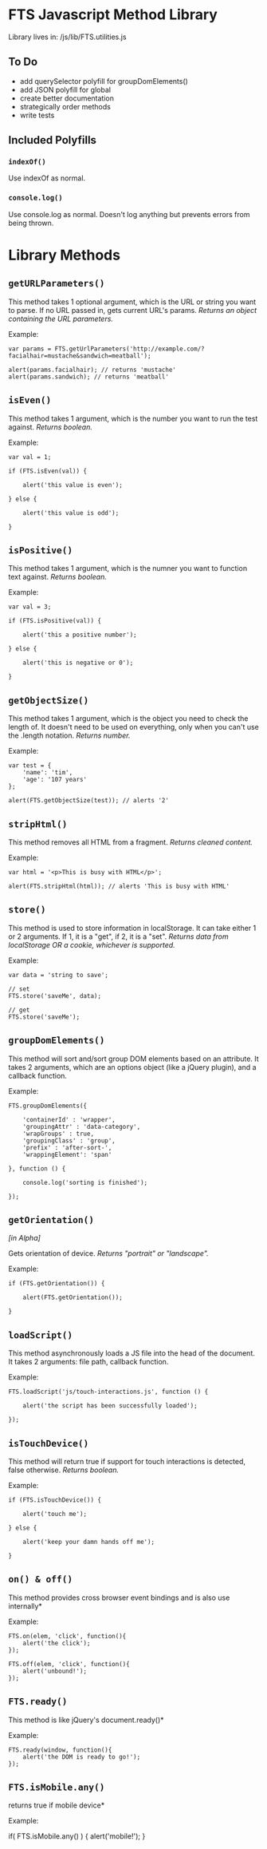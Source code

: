 # FTS Javascript Method Library

Library lives in: <root>/js/lib/FTS.utilities.js


## To Do
- add querySelector polyfill for groupDomElements()
- add JSON polyfill for global
- create better documentation
- strategically order methods
- write tests

## Included Polyfills

### `indexOf()`
Use indexOf as normal.


### `console.log()`
Use console.log as normal. Doesn't log anything but prevents errors from being thrown.

# Library Methods

## `getURLParameters()`
    
This method takes 1 optional argument, which is the URL or string you want to parse. If no URL passed in, gets current URL's params. *Returns an object containing the URL parameters.*

Example:

    var params = FTS.getUrlParameters('http://example.com/?facialhair=mustache&sandwich=meatball');

    alert(params.facialhair); // returns 'mustache'
    alert(params.sandwich); // returns 'meatball'
        
## `isEven()`

This method takes 1 argument, which is the number you want to run the test against. *Returns boolean.*

Example:
    
    var val = 1;
    
    if (FTS.isEven(val)) {
    
        alert('this value is even');
    
    } else {
    
        alert('this value is odd');
    
    }
        
## `isPositive()`
    
This method takes 1 argument, which is the numner you want to function text against. *Returns boolean.*

Example:

    var val = 3;
    
    if (FTS.isPositive(val)) {
        
        alert('this a positive number');
        
    } else {
    
        alert('this is negative or 0');
    
    }
        
## `getObjectSize()`
    
This method takes 1 argument, which is the object you need to check the length of. It doesn't need to be used on everything, only when you can't use the .length notation. *Returns number.*
        
Example:
        
    var test = {
        'name': 'tim',
        'age': '107 years'
    };
    
    alert(FTS.getObjectSize(test)); // alerts '2'


## `stripHtml()`

This method removes all HTML from a fragment. *Returns cleaned content.*

Example: 
    
    var html = '<p>This is busy with HTML</p>';
    
    alert(FTS.stripHtml(html)); // alerts 'This is busy with HTML'
        
## `store()`
    
This method is used to store information in localStorage. It can take either 1 or 2 arguments. If 1, it is a "get", if 2, it is a "set". *Returns data from localStorage OR a cookie, whichever is supported.*
        
Example: 

    var data = 'string to save';
    
    // set
    FTS.store('saveMe', data);
    
    // get
    FTS.store('saveMe');
        
## `groupDomElements()`
        
This method will sort and/sort group DOM elements based on an attribute. It takes 2 arguments, which are an options object (like a jQuery plugin), and a callback function.
        
Example:

    FTS.groupDomElements({

        'containerId' : 'wrapper',
        'groupingAttr' : 'data-category',
        'wrapGroups' : true,
        'groupingClass' : 'group',
        'prefix' : 'after-sort-',
        'wrappingElement': 'span'
    
    }, function () {

        console.log('sorting is finished');

    });
        
## `getOrientation()`
*[in Alpha]*
    
Gets orientation of device. *Returns "portrait" or "landscape".*
        
Example:

    if (FTS.getOrientation()) {

        alert(FTS.getOrientation());

    }
        
## `loadScript()`
    
This method asynchronously loads a JS file into the head of the document. It takes 2 arguments: file path, callback function.
        
Example: 

    FTS.loadScript('js/touch-interactions.js', function () {

        alert('the script has been successfully loaded');

    });
        
## `isTouchDevice()`
        
This method will return true if support for touch interactions is detected, false otherwise. *Returns boolean.*

Example:

    if (FTS.isTouchDevice()) {

        alert('touch me');

    } else {

        alert('keep your damn hands off me');

    }
    
## `on() & off()`
        
This method provides cross browser event bindings and is also use internally*

Example:

    FTS.on(elem, 'click', function(){
        alert('the click');
    });
    
    FTS.off(elem, 'click', function(){
        alert('unbound!');
    });

## `FTS.ready()`

This method is like jQuery's document.ready()*

Example:

    FTS.ready(window, function(){
        alert('the DOM is ready to go!');
    });
    
## `FTS.isMobile.any()`

returns true if mobile device*

Example:

   if( FTS.isMobile.any() ) {
        alert('mobile!');
   }